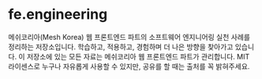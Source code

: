 # fe.engineering

메쉬코리아(Mesh Korea) 웹 프론트엔드 파트의 소프트웨어 엔지니어링 실천 사례를 정리하는 저장소입니다. 학습하고, 적용하고, 경험하며 더 나은 방향을 찾아가고 있습니다. 이 저장소에 있는 모든 자료는 메쉬코리아 웹 프론트엔드 파트가 관리합니다. MIT 라이센스로 누구나 자유롭게 사용할 수 있지만, 공유를 할 때는 출처를 꼭 밝혀주세요.
